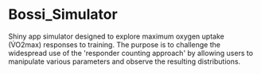 # Bossi_Simulator
Shiny app simulator designed to explore maximum oxygen uptake (V̇O2max) responses to training. The purpose is to challenge the widespread use of the 'responder counting approach' by allowing users to manipulate various parameters and observe the resulting distributions.
